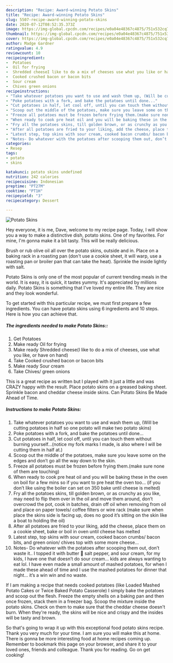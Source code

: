 ```yaml
---
description: "Recipe: Award-winning Potato Skins"
title: "Recipe: Award-winning Potato Skins"
slug: 5507-recipe-award-winning-potato-skins
date: 2020-07-12T08:52:35.373Z
image: https://img-global.cpcdn.com/recipes/e0a04e48367c4875/751x532cq70/potato-skins-recipe-main-photo.jpg
thumbnail: https://img-global.cpcdn.com/recipes/e0a04e48367c4875/751x532cq70/potato-skins-recipe-main-photo.jpg
cover: https://img-global.cpcdn.com/recipes/e0a04e48367c4875/751x532cq70/potato-skins-recipe-main-photo.jpg
author: Madge Gardner
ratingvalue: 4.9
reviewcount: 10
recipeingredient:
-  Potatoes
-  Oil for frying
-  Shredded cheeseI like to do a mix of cheeses use what you like or have on hand
-  Cooked crushed bacon or bacon bits
-  Sour cream
-  Chives green onions
recipeinstructions:
- "Take whatever potatoes you want to use and wash them up, (Will be cutting potatoes in half so one potato will make two potato skins)"
- "Poke potatoes with a fork, and bake the potatoes until done..."
- "Cut potatoes in half, let cool off, until you can touch them without burning yourself...(notice my fork marks I made, is also where I will be cutting them in half at.)"
- "Scoop out the middle of the potatoes, make sure you leave some on the edges and don’t go all the way down to the skin."
- "Freeze all potatoes must be frozen before frying them.(make sure none of them are touching)"
- "When ready to cook pre heat oil and you will be baking these in the oven on boil for a few mins so if you want to pre heat the oven too... (if you don’t like using the boiler can set on 350 bake until cheese is melted)"
- "Fry all the potatoes skins, till golden brown, or as crunchy as you like, may need to flip them over in the oil and move them around, don’t overcrowd the pot, cook in batches, drain off oil when removing from oil and place on paper towels/ coffee filters or wire rack (make sure when place the skins side is facing up, does no good it’s sitting on the skin like a boat to holding the oil)"
- "After all potatoes are fried to your liking, add the cheese, place them on a cookie sheet, bake or boil in oven until cheese has melted"
- "Latest step, top skins with sour cream, cooked bacon crumbs/ bacon bits, and green onion/ chives top with some more cheese..."
- "Notes- Do whatever with the potatoes after scooping them out, don’t waste it.. I topped it with butter 🧈 salt pepper, and sour cream, for my kids, I have one that doesn’t do sour cream... kids are always wanting to eat lol. I have even made a small amount of mashed potatoes, for when I made these ahead of time and I use the mashed potatoes for dinner that night... it’s a win win and no waste."
categories:
- Resep
tags:
- potato
- skins

katakunci: potato skins undefined
nutrition: 242 calories
recipecuisine: Indonesian
preptime: "PT27M"
cooktime: "PT1H"
recipeyield: "3"
recipecategory: Dessert

---
```



![Potato Skins](https://img-global.cpcdn.com/recipes/e0a04e48367c4875/751x532cq70/potato-skins-recipe-main-photo.jpg)

Hey everyone, it is me, Dave, welcome to my recipe page. Today, I will show you a way to make a distinctive dish, potato skins. One of my favorites. For mine, I'm gonna make it a bit tasty. This will be really delicious.

Brush or rub olive oil all over the potato skins, outside and in. Place on a baking rack in a roasting pan (don&#39;t use a cookie sheet, it will warp, use a roasting pan or broiler pan that can take the heat). Sprinkle the inside lightly with salt.

Potato Skins is only one of the most popular of current trending meals in the world. It is easy, it is quick, it tastes yummy. It's appreciated by millions daily. Potato Skins is something that I've loved my entire life. They are nice and they look wonderful.


To get started with this particular recipe, we must first prepare a few ingredients. You can have potato skins using 6 ingredients and 10 steps. Here is how you can achieve that.

##### The ingredients needed to make Potato Skins::

1. Get  Potatoes
1. Make ready  Oil for frying
1. Make ready  Shredded cheese(I like to do a mix of cheeses, use what you like, or have on hand)
1. Take  Cooked crushed bacon or bacon bits
1. Make ready  Sour cream
1. Take  Chives/ green onions


This is a great recipe as written but I played with it just a little and was CRAZY happy with the result. Place potato skins on a greased baking sheet. Sprinkle bacon and cheddar cheese inside skins. Can Potato Skins Be Made Ahead of Time. 

##### Instructions to make Potato Skins:

1. Take whatever potatoes you want to use and wash them up, (Will be cutting potatoes in half so one potato will make two potato skins)
1. Poke potatoes with a fork, and bake the potatoes until done...
1. Cut potatoes in half, let cool off, until you can touch them without burning yourself...(notice my fork marks I made, is also where I will be cutting them in half at.)
1. Scoop out the middle of the potatoes, make sure you leave some on the edges and don’t go all the way down to the skin.
1. Freeze all potatoes must be frozen before frying them.(make sure none of them are touching)
1. When ready to cook pre heat oil and you will be baking these in the oven on boil for a few mins so if you want to pre heat the oven too... (if you don’t like using the boiler can set on 350 bake until cheese is melted)
1. Fry all the potatoes skins, till golden brown, or as crunchy as you like, may need to flip them over in the oil and move them around, don’t overcrowd the pot, cook in batches, drain off oil when removing from oil and place on paper towels/ coffee filters or wire rack (make sure when place the skins side is facing up, does no good it’s sitting on the skin like a boat to holding the oil)
1. After all potatoes are fried to your liking, add the cheese, place them on a cookie sheet, bake or boil in oven until cheese has melted
1. Latest step, top skins with sour cream, cooked bacon crumbs/ bacon bits, and green onion/ chives top with some more cheese...
1. Notes- Do whatever with the potatoes after scooping them out, don’t waste it.. I topped it with butter 🧈 salt pepper, and sour cream, for my kids, I have one that doesn’t do sour cream... kids are always wanting to eat lol. I have even made a small amount of mashed potatoes, for when I made these ahead of time and I use the mashed potatoes for dinner that night... it’s a win win and no waste.


If I am making a recipe that needs cooked potatoes (like Loaded Mashed Potato Cakes or Twice Baked Potato Casserole) I simply bake the potatoes and scoop out the flesh. Freeze the empty shells on a baking pan and then once frozen, stack them in a freezer bag. Scoop the mixture inside the potato skins. Check on them to make sure that the cheddar cheese doesn&#39;t burn. When they&#39;re ready, the skins will be nice and crispy and the insides will be tasty and brown. 

So that's going to wrap it up with this exceptional food potato skins recipe. Thank you very much for your time. I am sure you will make this at home. There is gonna be more interesting food at home recipes coming up. Remember to bookmark this page on your browser, and share it to your loved ones, friends and colleague. Thank you for reading. Go on get cooking!
